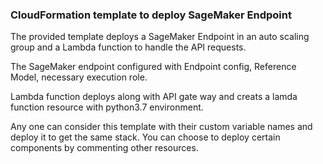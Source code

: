 ### CloudFormation template to deploy SageMaker Endpoint

The provided template deploys a SageMaker Endpoint in an auto scaling group and a Lambda function to handle the API requests.

The SageMaker endpoint configured with Endpoint config, Reference Model, necessary execution role.

Lambda function deploys along with API gate way and creats a lamda function resource with python3.7 environment.

Any one can consider this template with their custom variable names and deploy it to get the same stack. You can choose to deploy certain components by commenting other resources.